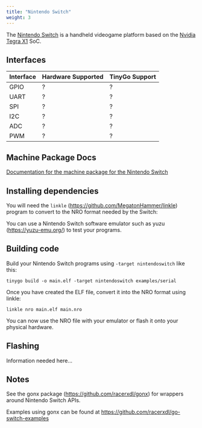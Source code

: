 ```yaml
---
title: "Nintendo Switch"
weight: 3
---
```


The [Nintendo Switch](https://en.wikipedia.org/wiki/Nintendo_Switch) is a handheld videogame platform based on the [Nvidia Tegra X1](https://en.wikipedia.org/wiki/Tegra#Tegra_X1) SoC.

## Interfaces

| Interface | Hardware Supported | TinyGo Support |
| --------- | ------------- | ----- |
| GPIO      | ? | ? |
| UART      | ? | ? |
| SPI      | ? | ? |
| I2C      | ? | ? |
| ADC      | ? | ? |
| PWM      | ? | ? |

## Machine Package Docs

[Documentation for the machine package for the Nintendo Switch](../machine/nintendoswitch)

## Installing dependencies

You will need the `linkle` (https://github.com/MegatonHammer/linkle) program to convert to the NRO format needed by the Switch:

You can use a Nintendo Switch software emulator such as yuzu (https://yuzu-emu.org/) to test your programs.

## Building code

Build your Nintendo Switch programs using `-target nintendoswitch` like this:

```shell
tinygo build -o main.elf -target nintendoswitch examples/serial
```

Once you have created the ELF file, convert it into the NRO format using linkle:

```shell
linkle nro main.elf main.nro
```

You can now use the NRO file with your emulator or flash it onto your physical hardware.

## Flashing

Information needed here...

## Notes

See the gonx package (https://github.com/racerxdl/gonx) for wrappers around Nintendo Switch APIs.

Examples using gonx can be found at https://github.com/racerxdl/go-switch-examples
